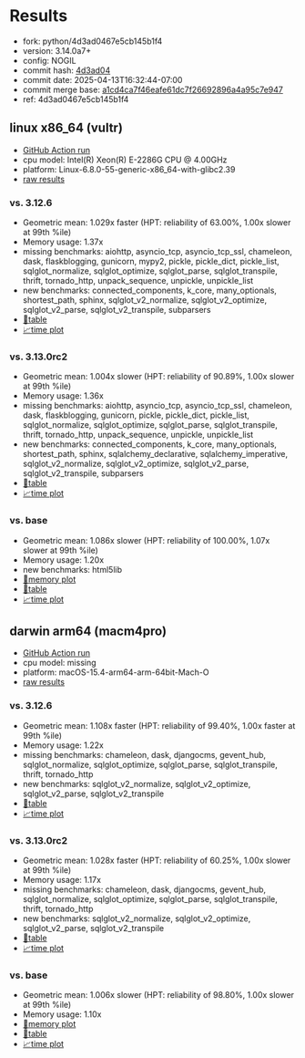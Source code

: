 # Results

- fork: python/4d3ad0467e5cb145b1f4
- version: 3.14.0a7+
- config: NOGIL
- commit hash: [4d3ad04](https://github.com/python/cpython/commit/4d3ad04)
- commit date: 2025-04-13T16:32:44-07:00
- commit merge base: [a1cd4ca7f46eafe61dc7f26692896a4a95c7e947](https://github.com/python/cpython/commit/a1cd4ca7f46eafe61dc7f26692896a4a95c7e947)
- ref: 4d3ad0467e5cb145b1f4

## linux x86_64 (vultr)

- [GitHub Action run](https://github.com/facebookexperimental/free-threading-benchmarking/actions/runs/14434867378)
- cpu model: Intel(R) Xeon(R) E-2286G CPU @ 4.00GHz
- platform: Linux-6.8.0-55-generic-x86_64-with-glibc2.39
- [raw results](bm-20250413-vultr-x86_64-python-4d3ad0467e5cb145b1f4-3.14.0a7%2B-4d3ad04.json)

### vs. 3.12.6

- Geometric mean: 1.029x faster (HPT: reliability of 63.00%, 1.00x slower at 99th %ile)
- Memory usage: 1.37x
- missing benchmarks: aiohttp, asyncio_tcp, asyncio_tcp_ssl, chameleon, dask, flaskblogging, gunicorn, mypy2, pickle, pickle_dict, pickle_list, sqlglot_normalize, sqlglot_optimize, sqlglot_parse, sqlglot_transpile, thrift, tornado_http, unpack_sequence, unpickle, unpickle_list
- new benchmarks: connected_components, k_core, many_optionals, shortest_path, sphinx, sqlglot_v2_normalize, sqlglot_v2_optimize, sqlglot_v2_parse, sqlglot_v2_transpile, subparsers
- [📄table](bm-20250413-vultr-x86_64-python-4d3ad0467e5cb145b1f4-3.14.0a7%2B-4d3ad04-vs-3.12.6.md)
- [📈time plot](bm-20250413-vultr-x86_64-python-4d3ad0467e5cb145b1f4-3.14.0a7%2B-4d3ad04-vs-3.12.6.svg)

### vs. 3.13.0rc2

- Geometric mean: 1.004x slower (HPT: reliability of 90.89%, 1.00x slower at 99th %ile)
- Memory usage: 1.36x
- missing benchmarks: aiohttp, asyncio_tcp, asyncio_tcp_ssl, chameleon, dask, flaskblogging, gunicorn, pickle, pickle_dict, pickle_list, sqlglot_normalize, sqlglot_optimize, sqlglot_parse, sqlglot_transpile, thrift, tornado_http, unpack_sequence, unpickle, unpickle_list
- new benchmarks: connected_components, k_core, many_optionals, shortest_path, sphinx, sqlalchemy_declarative, sqlalchemy_imperative, sqlglot_v2_normalize, sqlglot_v2_optimize, sqlglot_v2_parse, sqlglot_v2_transpile, subparsers
- [📄table](bm-20250413-vultr-x86_64-python-4d3ad0467e5cb145b1f4-3.14.0a7%2B-4d3ad04-vs-3.13.0rc2.md)
- [📈time plot](bm-20250413-vultr-x86_64-python-4d3ad0467e5cb145b1f4-3.14.0a7%2B-4d3ad04-vs-3.13.0rc2.svg)

### vs. base

- Geometric mean: 1.086x slower (HPT: reliability of 100.00%, 1.07x slower at 99th %ile)
- Memory usage: 1.20x
- new benchmarks: html5lib
- [🧠memory plot](bm-20250413-vultr-x86_64-python-4d3ad0467e5cb145b1f4-3.14.0a7%2B-4d3ad04-vs-base-mem.svg)
- [📄table](bm-20250413-vultr-x86_64-python-4d3ad0467e5cb145b1f4-3.14.0a7%2B-4d3ad04-vs-base.md)
- [📈time plot](bm-20250413-vultr-x86_64-python-4d3ad0467e5cb145b1f4-3.14.0a7%2B-4d3ad04-vs-base.svg)

## darwin arm64 (macm4pro)

- [GitHub Action run](https://github.com/facebookexperimental/free-threading-benchmarking/actions/runs/14434867378)
- cpu model: missing
- platform: macOS-15.4-arm64-arm-64bit-Mach-O
- [raw results](bm-20250413-macm4pro-arm64-python-4d3ad0467e5cb145b1f4-3.14.0a7%2B-4d3ad04.json)

### vs. 3.12.6

- Geometric mean: 1.108x faster (HPT: reliability of 99.40%, 1.00x faster at 99th %ile)
- Memory usage: 1.22x
- missing benchmarks: chameleon, dask, djangocms, gevent_hub, sqlglot_normalize, sqlglot_optimize, sqlglot_parse, sqlglot_transpile, thrift, tornado_http
- new benchmarks: sqlglot_v2_normalize, sqlglot_v2_optimize, sqlglot_v2_parse, sqlglot_v2_transpile
- [📄table](bm-20250413-macm4pro-arm64-python-4d3ad0467e5cb145b1f4-3.14.0a7%2B-4d3ad04-vs-3.12.6.md)
- [📈time plot](bm-20250413-macm4pro-arm64-python-4d3ad0467e5cb145b1f4-3.14.0a7%2B-4d3ad04-vs-3.12.6.svg)

### vs. 3.13.0rc2

- Geometric mean: 1.028x faster (HPT: reliability of 60.25%, 1.00x slower at 99th %ile)
- Memory usage: 1.17x
- missing benchmarks: chameleon, dask, djangocms, gevent_hub, sqlglot_normalize, sqlglot_optimize, sqlglot_parse, sqlglot_transpile, thrift, tornado_http
- new benchmarks: sqlglot_v2_normalize, sqlglot_v2_optimize, sqlglot_v2_parse, sqlglot_v2_transpile
- [📄table](bm-20250413-macm4pro-arm64-python-4d3ad0467e5cb145b1f4-3.14.0a7%2B-4d3ad04-vs-3.13.0rc2.md)
- [📈time plot](bm-20250413-macm4pro-arm64-python-4d3ad0467e5cb145b1f4-3.14.0a7%2B-4d3ad04-vs-3.13.0rc2.svg)

### vs. base

- Geometric mean: 1.006x slower (HPT: reliability of 98.80%, 1.00x slower at 99th %ile)
- Memory usage: 1.10x
- [🧠memory plot](bm-20250413-macm4pro-arm64-python-4d3ad0467e5cb145b1f4-3.14.0a7%2B-4d3ad04-vs-base-mem.svg)
- [📄table](bm-20250413-macm4pro-arm64-python-4d3ad0467e5cb145b1f4-3.14.0a7%2B-4d3ad04-vs-base.md)
- [📈time plot](bm-20250413-macm4pro-arm64-python-4d3ad0467e5cb145b1f4-3.14.0a7%2B-4d3ad04-vs-base.svg)

